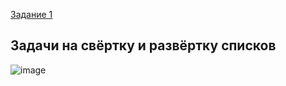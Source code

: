 [Задание 1](https://github.com/VadimKasyanenko/Haskell-labs/blob/Lab2/task1.hs)

## Задачи на свёртку и развёртку списков
![image](https://github.com/user-attachments/assets/851a154a-ead1-414d-83e3-90799effa152)
